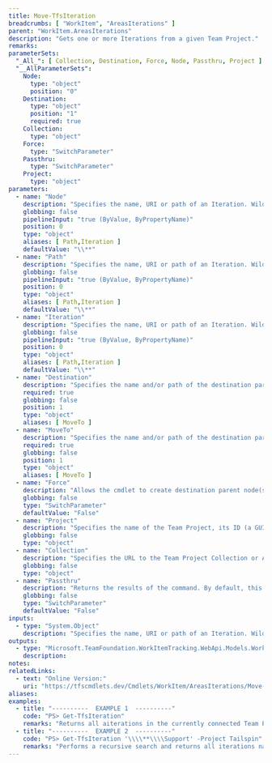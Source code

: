 ```yaml
---
title: Move-TfsIteration
breadcrumbs: [ "WorkItem", "AreasIterations" ]
parent: "WorkItem.AreasIterations"
description: "Gets one or more Iterations from a given Team Project."
remarks: 
parameterSets: 
  "_All_": [ Collection, Destination, Force, Node, Passthru, Project ] 
  "__AllParameterSets":  
    Node: 
      type: "object"  
      position: "0"  
    Destination: 
      type: "object"  
      position: "1"  
      required: true  
    Collection: 
      type: "object"  
    Force: 
      type: "SwitchParameter"  
    Passthru: 
      type: "SwitchParameter"  
    Project: 
      type: "object" 
parameters: 
  - name: "Node" 
    description: "Specifies the name, URI or path of an Iteration. Wildcards are supported. When  omitted, all Iterations in the given Team Project are returned.nnTo supply a path, use a backslash ('\\') between the path segments. Leading and trailing backslashes are optional.nnWhen supplying a URI, use URIs in the form of 'vstfs:///Classification/Node/{GUID}' (where {GUID} is the unique identifier of the given node)." 
    globbing: false 
    pipelineInput: "true (ByValue, ByPropertyName)" 
    position: 0 
    type: "object" 
    aliases: [ Path,Iteration ] 
    defaultValue: "\\**" 
  - name: "Path" 
    description: "Specifies the name, URI or path of an Iteration. Wildcards are supported. When  omitted, all Iterations in the given Team Project are returned.nnTo supply a path, use a backslash ('\\') between the path segments. Leading and trailing backslashes are optional.nnWhen supplying a URI, use URIs in the form of 'vstfs:///Classification/Node/{GUID}' (where {GUID} is the unique identifier of the given node).This is an alias of the Node parameter." 
    globbing: false 
    pipelineInput: "true (ByValue, ByPropertyName)" 
    position: 0 
    type: "object" 
    aliases: [ Path,Iteration ] 
    defaultValue: "\\**" 
  - name: "Iteration" 
    description: "Specifies the name, URI or path of an Iteration. Wildcards are supported. When  omitted, all Iterations in the given Team Project are returned.nnTo supply a path, use a backslash ('\\') between the path segments. Leading and trailing backslashes are optional.nnWhen supplying a URI, use URIs in the form of 'vstfs:///Classification/Node/{GUID}' (where {GUID} is the unique identifier of the given node).This is an alias of the Node parameter." 
    globbing: false 
    pipelineInput: "true (ByValue, ByPropertyName)" 
    position: 0 
    type: "object" 
    aliases: [ Path,Iteration ] 
    defaultValue: "\\**" 
  - name: "Destination" 
    description: "Specifies the name and/or path of the destination parent node." 
    required: true 
    globbing: false 
    position: 1 
    type: "object" 
    aliases: [ MoveTo ] 
  - name: "MoveTo" 
    description: "Specifies the name and/or path of the destination parent node.This is an alias of the Destination parameter." 
    required: true 
    globbing: false 
    position: 1 
    type: "object" 
    aliases: [ MoveTo ] 
  - name: "Force" 
    description: "Allows the cmdlet to create destination parent node(s) if they're missing." 
    globbing: false 
    type: "SwitchParameter" 
    defaultValue: "False" 
  - name: "Project" 
    description: "Specifies the name of the Team Project, its ID (a GUID), or a Microsoft.TeamFoundation.Core.WebApi.TeamProject object to connect to. When omitted, it defaults to the connection set by Connect-TfsTeamProject (if any). For more details, see the Get-TfsTeamProject cmdlet." 
    globbing: false 
    type: "object" 
  - name: "Collection" 
    description: "Specifies the URL to the Team Project Collection or Azure DevOps Organization to connect to, a TfsTeamProjectCollection object (Windows PowerShell only), or a VssConnection object. You can also connect to an Azure DevOps Services organizations by simply providing its name instead of the full URL. For more details, see the Get-TfsTeamProjectCollection cmdlet. When omitted, it defaults to the connection set by Connect-TfsTeamProjectCollection (if any)." 
    globbing: false 
    type: "object" 
  - name: "Passthru" 
    description: "Returns the results of the command. By default, this cmdlet does not generate any output." 
    globbing: false 
    type: "SwitchParameter" 
    defaultValue: "False"
inputs: 
  - type: "System.Object" 
    description: "Specifies the name, URI or path of an Iteration. Wildcards are supported. When  omitted, all Iterations in the given Team Project are returned.nnTo supply a path, use a backslash ('\\') between the path segments. Leading and trailing backslashes are optional.nnWhen supplying a URI, use URIs in the form of 'vstfs:///Classification/Node/{GUID}' (where {GUID} is the unique identifier of the given node)."
outputs: 
  - type: "Microsoft.TeamFoundation.WorkItemTracking.WebApi.Models.WorkItemClassificationNode" 
    description: 
notes: 
relatedLinks: 
  - text: "Online Version:" 
    uri: "https://tfscmdlets.dev/Cmdlets/WorkItem/AreasIterations/Move-TfsIteration"
aliases: 
examples: 
  - title: "----------  EXAMPLE 1  ----------" 
    code: "PS> Get-TfsIteration" 
    remarks: "Returns all aiterations in the currently connected Team Project (as defined by a previous call to Connect-TfsTeamProject)" 
  - title: "----------  EXAMPLE 2  ----------" 
    code: "PS> Get-TfsIteration '\\\\**\\\\Support' -Project Tailspin" 
    remarks: "Performs a recursive search and returns all iterations named 'Support' that may exist in a team project called Tailspin"
---
```

